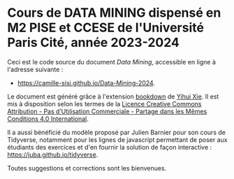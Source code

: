 # Cours de DATA MINING dispensé en M2 PISE et CCESE de l'Université Paris Cité, année 2023-2024

Ceci est le code source du document *Data Mining*, accessible en ligne à l'adresse suivante :

- https://camille-sisi.github.io/Data-Mining-2024.

Le document est généré grâce à l'extension [bookdown](https://bookdown.org/) de [Yihui Xie](https://yihui.name/). Il est mis à disposition selon les termes de la [Licence Creative Commons Attribution - Pas d’Utilisation Commerciale - Partage dans les Mêmes Conditions 4.0 International](http://creativecommons.org/licenses/by-nc-sa/4.0/).

Il a aussi bénéficié du modèle proposé par Julien Barnier pour son cours de Tidyverse, notamment pour les lignes de javascript permettant de poser aux étudiants des exercices et d'en fournir la solution de façon interactive : https://juba.github.io/tidyverse.

Toutes suggestions et corrections sont les bienvenues.
